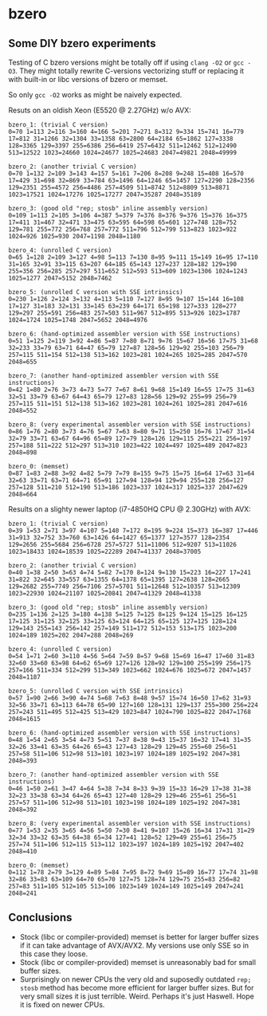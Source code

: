 # bzero
## Some DIY bzero experiments

Testing of C bzero versions might be totally off if using `clang -O2` or
`gcc -O3`. They might totally rewrite C-versions vectorizing stuff or
replacing it with built-in or libc versions of bzero or memset.

So only `gcc -O2` works as might be naively expected.

Resuts on an oldish Xeon (E5520  @ 2.27GHz) w/o AVX:

    bzero_1: (trivial C version)
    0=70 1=113 2=116 3=160 4=166 5=201 7=271 8=312 9=334 15=741 16=779 17=812 31=1266 32=1304 33=1358 63=2800 64=2184 65=1862 127=3338 128=3365 129=3397 255=6386 256=6419 257=6432 511=12462 512=12490 513=12522 1023=24660 1024=24677 1025=24683 2047=49821 2048=49999

    bzero_2: (another trivial C version)
    0=70 1=132 2=109 3=143 4=157 5=161 7=206 8=208 9=248 15=408 16=570 17=429 31=698 32=869 33=784 63=1496 64=1246 65=1457 127=2290 128=2356 129=2351 255=4572 256=4486 257=4509 511=8742 512=8809 513=8871 1023=17521 1024=17276 1025=17277 2047=35287 2048=35189

    bzero_3: (good old "rep; stosb" inline assembly version)
    0=109 1=113 2=105 3=106 4=387 5=379 7=376 8=376 9=376 15=376 16=375 17=411 31=467 32=471 33=475 63=595 64=598 65=601 127=748 128=752 129=781 255=772 256=768 257=772 511=796 512=799 513=823 1023=922 1024=926 1025=930 2047=1198 2048=1180

    bzero_4: (unrolled C version)
    0=65 1=128 2=109 3=127 4=98 5=113 7=130 8=95 9=111 15=149 16=95 17=110 31=165 32=91 33=115 63=207 64=185 65=143 127=237 128=182 129=190 255=356 256=285 257=297 511=652 512=593 513=609 1023=1306 1024=1243 1025=1277 2047=5152 2048=7462

    bzero_5: (unrolled C version with SSE intrinsics)
    0=230 1=126 2=124 3=132 4=113 5=110 7=127 8=95 9=107 15=144 16=108 17=127 31=183 32=131 33=145 63=239 64=171 65=198 127=333 128=277 129=297 255=591 256=483 257=503 511=967 512=895 513=926 1023=1787 1024=1724 1025=1748 2047=5652 2048=4976

    bzero_6: (hand-optimized assembler version with SSE instructions)
    0=51 1=125 2=119 3=92 4=86 5=87 7=80 8=71 9=76 15=67 16=56 17=75 31=68 32=233 33=79 63=71 64=47 65=79 127=87 128=56 129=92 255=103 256=79 257=115 511=154 512=138 513=162 1023=281 1024=265 1025=285 2047=570 2048=655

    bzero_7: (another hand-optimized assembler version with SSE instructions)
    0=42 1=80 2=76 3=73 4=73 5=77 7=67 8=61 9=68 15=149 16=55 17=75 31=63 32=51 33=79 63=67 64=43 65=79 127=83 128=56 129=92 255=99 256=79 257=115 511=151 512=138 513=162 1023=281 1024=261 1025=281 2047=616 2048=552

    bzero_8: (very experimental assembler version with SSE instructions)
    0=86 1=76 2=80 3=73 4=76 5=67 7=63 8=80 9=71 15=250 16=76 17=67 31=54 32=79 33=71 63=67 64=96 65=89 127=79 128=126 129=115 255=221 256=197 257=188 511=222 512=297 513=310 1023=422 1024=497 1025=489 2047=823 2048=898

    bzero_0: (memset)
    0=87 1=83 2=88 3=92 4=82 5=79 7=79 8=155 9=75 15=75 16=64 17=63 31=64 32=63 33=71 63=71 64=71 65=91 127=94 128=94 129=94 255=128 256=127 257=128 511=210 512=190 513=186 1023=337 1024=317 1025=337 2047=629 2048=664

Results on a slighty newer laptop (i7-4850HQ CPU @ 2.30GHz) with AVX:

    bzero_1: (trivial C version)
    0=39 1=53 2=71 3=97 4=107 5=140 7=172 8=195 9=224 15=373 16=387 17=446 31=913 32=752 33=760 63=1426 64=1427 65=1377 127=3577 128=2354 129=2656 255=5684 256=6728 257=5727 511=11006 512=9207 513=11026 1023=18433 1024=18539 1025=22289 2047=41337 2048=37005

    bzero_2: (another trivial C version)
    0=40 1=38 2=50 3=63 4=74 5=82 7=170 8=124 9=130 15=223 16=227 17=241 31=822 32=645 33=557 63=1355 64=1378 65=1395 127=2638 128=2665 129=2682 255=7749 256=7106 257=5701 511=12648 512=10357 513=12309 1023=22930 1024=21107 1025=20841 2047=41329 2048=41338

    bzero_3: (good old "rep; stosb" inline assembly version)
    0=235 1=136 2=125 3=180 4=138 5=125 7=125 8=125 9=124 15=125 16=125 17=125 31=125 32=125 33=125 63=124 64=125 65=125 127=125 128=124 129=143 255=143 256=142 257=149 511=172 512=153 513=175 1023=200 1024=189 1025=202 2047=288 2048=269

    bzero_4: (unrolled C version)
    0=54 1=71 2=60 3=110 4=56 5=64 7=59 8=57 9=68 15=69 16=47 17=60 31=83 32=60 33=60 63=98 64=62 65=69 127=126 128=92 129=100 255=199 256=175 257=166 511=334 512=299 513=349 1023=662 1024=676 1025=672 2047=1457 2048=1187

    bzero_5: (unrolled C version with SSE intrinsics)
    0=57 1=90 2=66 3=90 4=74 5=68 7=63 8=48 9=57 15=74 16=50 17=62 31=93 32=56 33=71 63=113 64=78 65=90 127=160 128=131 129=137 255=300 256=224 257=243 511=495 512=425 513=429 1023=847 1024=790 1025=822 2047=1768 2048=1615

    bzero_6: (hand-optimized assembler version with SSE instructions)
    0=48 1=54 2=65 3=54 4=73 5=51 7=37 8=38 9=43 15=37 16=32 17=41 31=35 32=26 33=41 63=35 64=26 65=43 127=43 128=29 129=45 255=60 256=51 257=58 511=106 512=98 513=101 1023=197 1024=189 1025=192 2047=381 2048=393

    bzero_7: (another hand-optimized assembler version with SSE instructions)
    0=46 1=50 2=61 3=47 4=64 5=38 7=34 8=33 9=39 15=33 16=29 17=38 31=38 32=23 33=38 63=34 64=26 65=43 127=40 128=29 129=46 255=61 256=51 257=57 511=106 512=98 513=101 1023=198 1024=189 1025=192 2047=381 2048=392

    bzero_8: (very experimental assembler version with SSE instructions)
    0=77 1=53 2=35 3=65 4=56 5=50 7=30 8=41 9=107 15=26 16=34 17=31 31=29 32=34 33=32 63=35 64=38 65=34 127=41 128=52 129=49 255=61 256=75 257=74 511=106 512=115 513=112 1023=197 1024=189 1025=192 2047=402 2048=410

    bzero_0: (memset)
    0=112 1=78 2=79 3=129 4=89 5=84 7=95 8=72 9=69 15=89 16=77 17=74 31=98 32=86 33=83 63=109 64=70 65=70 127=75 128=74 129=75 255=83 256=82 257=83 511=105 512=105 513=106 1023=149 1024=149 1025=149 2047=241 2048=241

## Conclusions

* Stock (libc or compiler-provided) memset is better for larger buffer sizes if it can take advantage of AVX/AVX2. My versions use only SSE so in this case they loose.
* Stock (libc or compiler-provided) memset is unreasonably bad for small buffer sizes.
* Surprisingly on newer CPUs the very old and suposedly outdated `rep; stosb` method has become more efficient for larger buffer sizes. But for very small sizes it is just terrible. Weird. Perhaps it's just Haswell. Hope it is fixed on newer CPUs.
